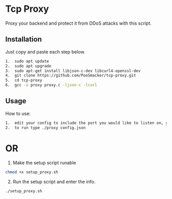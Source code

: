 
# Tcp Proxy

Proxy your backend and protect it from DDoS attacks with this script.


## Installation

Just copy and paste each step below.

```bash
1.  sudo apt update
2.  sudo apt upgrade
3.  sudo apt-get install libjson-c-dev libcurl4-openssl-dev
4.  git clone https://github.com/PooSmacker/tcp-proxy.git
5.  cd tcp-proxy
6.  gcc -o proxy proxy.c -ljson-c -lcurl
```

## Usage

How to use:

```bash
1.  edit your config to include the port you would like to listen on, your backend ip and your backend port.
2.  to run type ./proxy config.json

```

# OR

1. Make the setup script runable
```bash
chmod +x setup_proxy.sh
```
2. Run the setup script and enter the info.
```bash
./setup_proxy.sh
```
  


